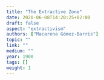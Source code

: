 ```yaml
---
title: "The Extractive Zone"
date: 2020-06-08T14:20:25+02:00
draft: false
aspect: "extractivism"
authors: ["Macarena Gómez-Barris"]
topic: ""
link: ""
medium: ""
year: 1900
tags: []
weight: 1
---
```

